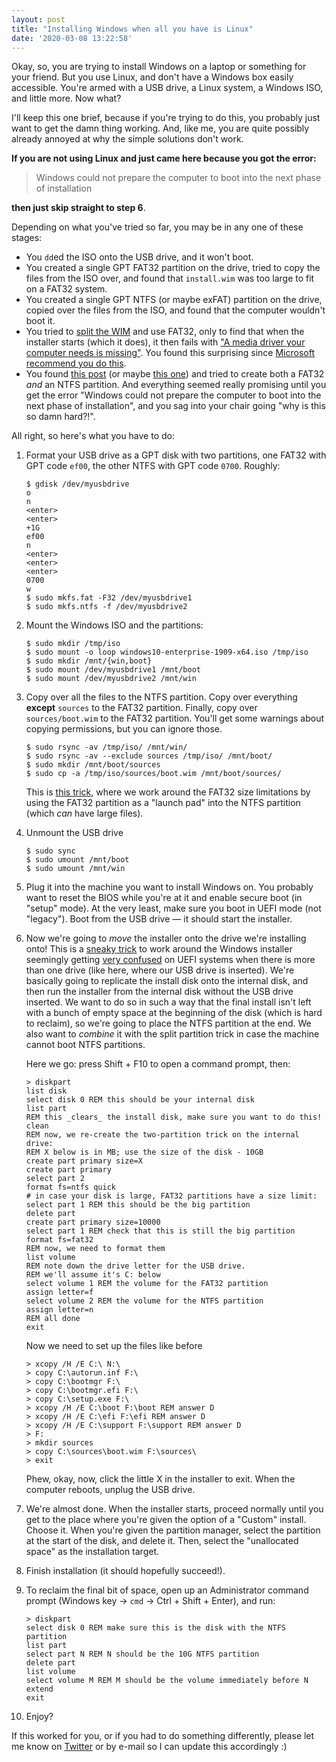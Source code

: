 ```yaml
---
layout: post
title: "Installing Windows when all you have is Linux"
date: '2020-03-08 13:22:58'
---
```


Okay, so, you are trying to install Windows on a laptop or something for
your friend. But you use Linux, and don't have a Windows box easily
accessible. You're armed with a USB drive, a Linux system, a Windows
ISO, and little more. Now what?

I'll keep this one brief, because if you're trying to do this, you
probably just want to get the damn thing working. And, like me, you are
quite possibly already annoyed at why the simple solutions don't work.

**If you are not using Linux and just came here because you got the error:**

> Windows could not prepare the computer to boot into the next phase of installation

**then just skip straight to step 6**.

Depending on what you've tried so far, you may be in any one of these
stages:

 - You `dd`ed the ISO onto the USB drive, and it won't boot.
 - You created a single GPT FAT32 partition on the drive, tried to copy
   the files from the ISO over, and found that `install.wim` was too
   large to fit on a FAT32 system.
 - You created a single GPT NTFS (or maybe exFAT) partition on the
   drive, copied over the files from the ISO, and found that the
   computer wouldn't boot it.
 - You tried to [split the WIM] and use FAT32, only to find that when
   the installer starts (which it does), it then fails with ["A media
   driver your computer needs is missing"]. You found this surprising
   since [Microsoft recommend you do this].
 - You found [this post][trick1] (or maybe [this one][trick1-variant])
   and tried to create both a FAT32 *and* an NTFS partition. And
   everything seemed really promising until you get the error "Windows
   could not prepare the computer to boot into the next phase of
   installation", and you sag into your chair going "why is this so damn
   hard?!".

All right, so here's what you have to do:

 1. Format your USB drive as a GPT disk with two partitions, one FAT32
    with GPT code `ef00`, the other NTFS with GPT code `0700`. Roughly:
    ```console
    $ gdisk /dev/myusbdrive
    o
    n
    <enter>
    <enter>
    +1G
    ef00
    n
    <enter>
    <enter>
    <enter>
    0700
    w
    $ sudo mkfs.fat -F32 /dev/myusbdrive1
    $ sudo mkfs.ntfs -f /dev/myusbdrive2
    ```
 2. Mount the Windows ISO and the partitions:
    ```console
    $ sudo mkdir /tmp/iso
    $ sudo mount -o loop windows10-enterprise-1909-x64.iso /tmp/iso
    $ sudo mkdir /mnt/{win,boot}
    $ sudo mount /dev/myusbdrive1 /mnt/boot
    $ sudo mount /dev/myusbdrive2 /mnt/win
    ```
 3. Copy over all the files to the NTFS partition. Copy over everything
    **except** `sources` to the FAT32 partition. Finally, copy over
    `sources/boot.wim` to the FAT32 partition. You'll get some warnings
    about copying permissions, but you can ignore those.
    ```console
    $ sudo rsync -av /tmp/iso/ /mnt/win/
    $ sudo rsync -av --exclude sources /tmp/iso/ /mnt/boot/
    $ sudo mkdir /mnt/boot/sources
    $ sudo cp -a /tmp/iso/sources/boot.wim /mnt/boot/sources/
    ```
    This is [this trick][trick1], where we work around the FAT32 size
    limitations by using the FAT32 partition as a "launch pad" into the
    NTFS partition (which _can_ have large files).
 4. Unmount the USB drive
    ```console
    $ sudo sync
    $ sudo umount /mnt/boot
    $ sudo umount /mnt/win
    ```
 5. Plug it into the machine you want to install Windows on. You
    probably want to reset the BIOS while you're at it and enable secure
    boot (in "setup" mode). At the very least, make sure you boot in
    UEFI mode (not "legacy"). Boot from the USB drive — it should start
    the installer.
 6. Now we're going to _move_ the installer onto the drive we're
    installing onto! This is a [sneaky trick][trick2] to work around the
    Windows installer seemingly getting [very confused] on UEFI systems
    when there is more than one drive (like here, where our USB drive is
    inserted). We're basically going to replicate the install disk onto
    the internal disk, and then run the installer from the internal disk
    without the USB drive inserted. We want to do so in such a way that
    the final install isn't left with a bunch of empty space at the
    beginning of the disk (which is hard to reclaim), so we're going to
    place the NTFS partition at the end. We also want to _combine_ it
    with the split partition trick in case the machine cannot boot NTFS
    partitions.

    Here we go: press Shift + F10 to open a command prompt, then:
    ```batch
    > diskpart
    list disk
    select disk 0 REM this should be your internal disk
    list part
    REM this _clears_ the install disk, make sure you want to do this!
    clean
    REM now, we re-create the two-partition trick on the internal drive:
    REM X below is in MB; use the size of the disk - 10GB
    create part primary size=X
    create part primary
    select part 2
    format fs=ntfs quick
    # in case your disk is large, FAT32 partitions have a size limit:
    select part 1 REM this should be the big partition
    delete part
    create part primary size=10000
    select part 1 REM check that this is still the big partition
    format fs=fat32
    REM now, we need to format them
    list volume
    REM note down the drive letter for the USB drive.
    REM we'll assume it's C: below
    select volume 1 REM the volume for the FAT32 partition
    assign letter=f
    select volume 2 REM the volume for the NTFS partition
    assign letter=n
    REM all done
    exit
    ```
    Now we need to set up the files like before
    ```batch
    > xcopy /H /E C:\ N:\
    > copy C:\autorun.inf F:\
    > copy C:\bootmgr F:\
    > copy C:\bootmgr.efi F:\
    > copy C:\setup.exe F:\
    > xcopy /H /E C:\boot F:\boot REM answer D
    > xcopy /H /E C:\efi F:\efi REM answer D
    > xcopy /H /E C:\support F:\support REM answer D
    > F:
    > mkdir sources
    > copy C:\sources\boot.wim F:\sources\
    > exit
    ```
    Phew, okay, now, click the little X in the installer to exit. When
    the computer reboots, unplug the USB drive.
 7. We're almost done. When the installer starts, proceed normally
    until you get to the place where you're given the option of a
    "Custom" install. Choose it. When you're given the partition
    manager, select the partition at the start of the disk, and delete
    it. Then, select the "unallocated space" as the installation target.
 8. Finish installation (it should hopefully succeed!).
 9. To reclaim the final bit of space, open up an Administrator command
    prompt (Windows key → `cmd` → Ctrl + Shift + Enter), and run:
    ```batch
    > diskpart
    select disk 0 REM make sure this is the disk with the NTFS partition
    list part
    select part N REM N should be the 10G NTFS partition
    delete part
    list volume
    select volume M REM M should be the volume immediately before N
    extend
    exit
    ```
 10. Enjoy?

If this worked for you, or if you had to do something differently,
please let me know on [Twitter](https://twitter.com/jonhoo) or by
e-mail so I can update this accordingly :)

 [split the WIM]: https://docs.microsoft.com/en-us/windows-hardware/manufacture/desktop/split-a-windows-image--wim--file-to-span-across-multiple-dvds
 ["A media driver your computer needs is missing"]: https://support.microsoft.com/en-us/help/2755139/a-media-driver-your-computer-needs-is-missing-or-a-required-cd-dvd-dri
 [Microsoft recommend you do this]: https://docs.microsoft.com/en-us/windows-hardware/manufacture/desktop/install-windows-from-a-usb-flash-drive#troubleshooting-file-copy-fails
 [trick1]: https://win10.guru/usb-install-media-with-larger-than-4gb-wim-file/
 [trick1-variant]: https://techbit.ca/2019/02/creating-a-bootable-windows-10-uefi-usb-drive-using-linux/
 [trick2]: https://neosmart.net/wiki/setup-was-unable-to-create-a-new-system-partition/#Fix_2_Manually_create_the_boot_partition
 [very confused]: https://answers.microsoft.com/en-us/windows/forum/all/windows-10-fresh-install-fails/f9614ae4-6dbd-4715-9a81-8586b16dfaf7?page=2
